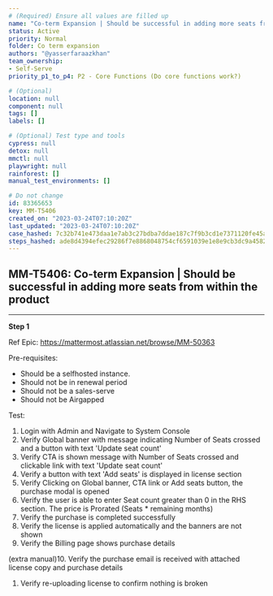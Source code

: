 ```yaml
---
# (Required) Ensure all values are filled up
name: "Co-term Expansion | Should be successful in adding more seats from within the product"
status: Active
priority: Normal
folder: Co term expansion
authors: "@yasserfaraazkhan"
team_ownership: 
- Self-Serve
priority_p1_to_p4: P2 - Core Functions (Do core functions work?)

# (Optional)
location: null
component: null
tags: []
labels: []

# (Optional) Test type and tools
cypress: null
detox: null
mmctl: null
playwright: null
rainforest: []
manual_test_environments: []

# Do not change
id: 83365653
key: MM-T5406
created_on: "2023-03-24T07:10:20Z"
last_updated: "2023-03-24T07:10:20Z"
case_hashed: 7c32b741e473daa1e7ab3c27bdba7ddae187c7f9b3cd1e7371120fe45a293e485d8e960f68d3e782b5ff661f1d59a5a9
steps_hashed: ade8d4394efec29286f7e8868048754cf6591039e1e8e9cb3dc9a4582ea5818bcea55afd5af48e4ad58767b5b735d9b4
---
```


<!-- (Auto-generated) Based on frontmatter's "key" and "name" -->

## MM-T5406: Co-term Expansion | Should be successful in adding more seats from within the product

---

**Step 1**

Ref Epic: <https://mattermost.atlassian.net/browse/MM-50363>

Pre-requisites:

- Should be a selfhosted instance.
- Should not be in renewal period
- Should not be a sales-serve
- Should not be Airgapped

Test:

1. Login with Admin and Navigate to System Console
2. Verify Global banner with message indicating Number of Seats crossed and a button with text 'Update seat count'
3. Verify CTA is shown message with Number of Seats crossed and clickable link with text 'Update seat count'
4. Verify a button with text 'Add seats' is displayed in license section
5. Verify Clicking on Global banner, CTA link or Add seats button, the purchase modal is opened
6. Verify the user is able to enter Seat count greater than 0 in the RHS section. The price is Prorated (Seats \* remaining months)
7. Verify the purchase is completed successfully
8. Verify the license is applied automatically and the banners are not shown
9. Verify the Billing page shows purchase details

(extra manual)10. Verify the purchase email is received with attached license copy and purchase details

1. Verify re-uploading license to confirm nothing is broken
